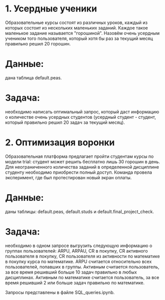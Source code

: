 # 1. Усердные ученики
Образовательные курсы состоят из различных уроков, каждый из которых состоит из нескольких маленьких заданий. Каждое такое маленькое задание называется "горошиной".
Назовём очень усердным учеником того пользователя, который хотя бы раз за текущий месяц правильно решил 20 горошин.

# Данные:
дана таблица default.peas. 

# Задача:
необходимо написать оптимальный запрос, который даст информацию о количестве очень усердных студентов (усердный студент - студент, который правильно решил 20 задач за текущий месяц).


# 2. Оптимизация воронки
Образовательная платформа предлагает пройти студентам курсы по модели trial: студент может решить бесплатно лишь 30 горошин в день. Для неограниченного количества заданий в определенной дисциплине студенту необходимо приобрести полный доступ. Команда провела эксперимент, где был протестирован новый экран оплаты.

# Данные: 
даны таблицы: default.peas, default.studs и default.final_project_check.

# Задача:
необходимо в одном запросе выгрузить следующую информацию о группах пользователей: ARPU, ARPAU, CR в покупку, СR активного пользователя в покупку, CR пользователя из активности по математике в покупку курса по математике. 
ARPU считается относительно всех пользователей, попавших в группы. 
Активным считается пользователь, за все время решивший больше 10 задач правильно в любых дисциплинах. 
Активным по математике считается пользователь, за все время решивший 2 или больше задач правильно по математике.

Запросы представлены в файле SQL_queries.ipynb.
